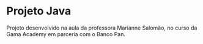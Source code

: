 # Projeto Java <br>

Projeto desenvolvido na aula da professora Marianne Salomão, no curso da Gama Academy em parceria com o Banco Pan.